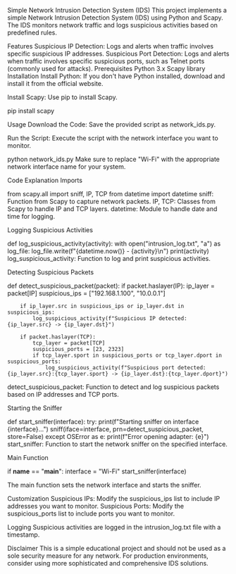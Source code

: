 Simple Network Intrusion Detection System (IDS)
This project implements a simple Network Intrusion Detection System (IDS) using Python and Scapy. The IDS monitors network traffic and logs suspicious activities based on predefined rules.

Features
Suspicious IP Detection: Logs and alerts when traffic involves specific suspicious IP addresses.
Suspicious Port Detection: Logs and alerts when traffic involves specific suspicious ports, such as Telnet ports (commonly used for attacks).
Prerequisites
Python 3.x
Scapy library
Installation
Install Python: If you don't have Python installed, download and install it from the official website.

Install Scapy: Use pip to install Scapy.

pip install scapy

Usage
Download the Code: Save the provided script as network_ids.py.

Run the Script: Execute the script with the network interface you want to monitor.

python network_ids.py
Make sure to replace "Wi-Fi" with the appropriate network interface name for your system.



Code Explanation
Imports

from scapy.all import sniff, IP, TCP
from datetime import datetime
sniff: Function from Scapy to capture network packets.
IP, TCP: Classes from Scapy to handle IP and TCP layers.
datetime: Module to handle date and time for logging.


Logging Suspicious Activities

def log_suspicious_activity(activity):
    with open("intrusion_log.txt", "a") as log_file:
        log_file.write(f"{datetime.now()} - {activity}\n")
    print(activity)
log_suspicious_activity: Function to log and print suspicious activities.


Detecting Suspicious Packets

def detect_suspicious_packet(packet):
	if packet.haslayer(IP):
        ip_layer = packet[IP]
        suspicious_ips = ["192.168.1.100", "10.0.0.1"]
        
		if ip_layer.src in suspicious_ips or ip_layer.dst in suspicious_ips:
            log_suspicious_activity(f"Suspicious IP detected: {ip_layer.src} -> {ip_layer.dst}")

        if packet.haslayer(TCP):
            tcp_layer = packet[TCP]
            suspicious_ports = [23, 2323]
            if tcp_layer.sport in suspicious_ports or tcp_layer.dport in suspicious_ports:
                log_suspicious_activity(f"Suspicious port detected: {ip_layer.src}:{tcp_layer.sport} -> {ip_layer.dst}:{tcp_layer.dport}")
detect_suspicious_packet: Function to detect and log suspicious packets based on IP addresses and TCP ports.


Starting the Sniffer

def start_sniffer(interface):
    try:
        print(f"Starting sniffer on interface {interface}...")
        sniff(iface=interface, prn=detect_suspicious_packet, store=False)
    except OSError as e:
        print(f"Error opening adapter: {e}")
start_sniffer: Function to start the network sniffer on the specified interface.


Main Function

if __name__ == "__main__":
    interface = "Wi-Fi"
    start_sniffer(interface)

The main function sets the network interface and starts the sniffer.


Customization
Suspicious IPs: Modify the suspicious_ips list to include IP addresses you want to monitor.
Suspicious Ports: Modify the suspicious_ports list to include ports you want to monitor.


Logging
Suspicious activities are logged in the intrusion_log.txt file with a timestamp.


Disclaimer
This is a simple educational project and should not be used as a sole security measure for any network. For production environments, consider using more sophisticated and comprehensive IDS solutions.

